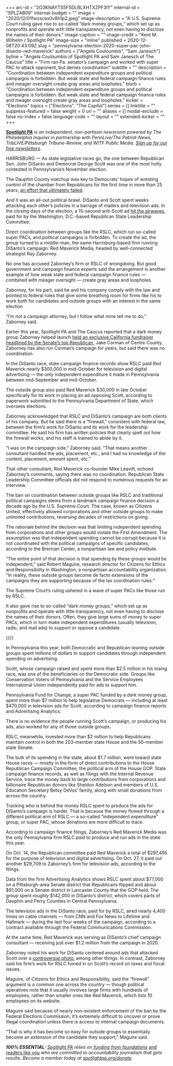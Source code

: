 +++
arc-id = "2O3KNAYTS5FSDLBLXHTXZPF3IY"
internal-id = "SPLZAB09"
internal-budget = ""
image = "2020/12/01fwzscex0v8h1p2.jpeg"
image-description = "A U.S. Supreme Court ruling gave rise to so-called “dark money groups,” which set up as nonprofits and operate with little transparency, not even having to disclose the names of their donors."
image-caption = ""
image-credit = "Kent M. Wilhelm / Spotlight PA"
image-size = "inline"
published = 2020-12-08T20:43:09Z
slug = "pennsylvania-election-2020-super-pac-john-disanto-red-maverick"
authors = ["Angela Couloumbis", "Sam Janesch"]
byline = "Angela Couloumbis of Spotlight PA and Sam Janesch of The Caucus"
title = "Firm ran Pa. senator’s campaign and worked with super PAC to attack opponent, but denies coordination"
subtitle = ""
description = "Coordination between independent expenditure groups and political campaigns is forbidden. But weak state and federal campaign finance rules and meager oversight create gray areas and loopholes."
blurb = "Coordination between independent expenditure groups and political campaigns is forbidden. But weak state and federal campaign finance rules and meager oversight create gray areas and loopholes."
kicker = "Elections"
topics = ["Elections", "The Capitol"]
series = []
linktitle = ""
suppress-featured = false
weight = 0
url = ""
aliases = []
modal-exclude = false
no-index = false
language-code = ""
layout = ""
extended-kicker = ""
+++

<a href="https://www.spotlightpa.org/"><i><b>Spotlight PA</b></i></a><i> is an independent, non-partisan newsroom powered by The Philadelphia Inquirer in partnership with PennLive/The Patriot-News, TribLIVE/Pittsburgh Tribune-Review, and WITF Public Media. </i><a href="https://www.spotlightpa.org/newsletters"><i>Sign up for our free newsletters</i></a><i>.</i>

HARRISBURG — As state legislative races go, the one between Republican Sen. John DiSanto and Democrat George Scott was one of the most hotly contested in Pennsylvania’s November election.

The Dauphin County matchup was key to Democrats’ hopes of wresting control of the chamber from Republicans for the first time in more than 25 years, <a href="https://www.spotlightpa.org/news/2020/11/pennsylvania-democrats-election-2020-down-ballot-losses-biden-trump/" target=_blank>an effort that ultimately failed</a>.

And it was an all-out political brawl. DiSanto and Scott spent weeks attacking each other’s policies in a barrage of mailers and television ads. In the closing days of the election, a 15-second anti-Scott ad <a href="https://www.facebook.com/ads/library/?active_status=all&ad_type=political_and_issue_ads&country=US&id=351686342581870&view_all_page_id=50576707351" target=_blank>hit the airwaves</a>, paid for by the Washington, D.C.-based Republican State Leadership Committee.

Direct coordination between groups like the RSLC, which run so-called super PACs, and political campaigns is forbidden. To create the ad, the group turned to a middle-man, the same Harrisburg-based firm running DiSanto’s campaign: Red Maverick Media, headed by well-connected strategist Ray Zaborney.

No one has accused Zaborney’s firm or RSLC of wrongdoing. But good government and campaign finance experts said the arrangement is another example of how weak state and federal campaign finance rules — combined with meager oversight — create gray areas and loopholes.

Zaborney, for his part, said he and his company comply with the law and pointed to federal rules that give some breathing room for firms like his to work both for candidates and outside groups with an interest in the same election

“I’m not a campaign attorney, but I follow what mine tell me to do,” Zaborney said.

<script src="https://www.spotlightpa.org/embed.js" async></script><div data-spl-embed-version="1" data-spl-src="https://www.spotlightpa.org/embeds/donate/?teaser_text=Spotlight%20PA%20provides%20essential%2C%20public-service%20journalism%20thanks%20to%20readers%20like%20you.%20%3Cb%3EBecome%20a%20member%20today%20with%20a%20gift%20of%20%2415%2Fmonth%20or%20more%20and%20receive%20our%20exclusive%20Pennsylvania%20tote%20bag.%3C%2Fb%3E&cta_text=YES%2C%20COUNT%20ME%20IN&eyebrow_text=BECOME%20A%20MEMBER"></div>

Earlier this year, Spotlight PA and The Caucus reported that a dark money group Zaborney helped launch <a href="https://www.spotlightpa.org/news/2020/08/pa-campaign-dark-money-growth-opportunity-fund-jake-corman-gop/">held an exclusive California fundraiser headlined by the Senate’s top Republican</a>, Jake Corman of Centre County. Zaborney has also run Corman’s campaign for years, but said there was no coordination.

In the DiSanto race, state campaign finance records show RSLC paid Red Maverick nearly $300,000 in mid-October for television and digital advertising — the only independent expenditure it made in Pennsylvania between mid-September and mid-October.

The outside group also paid Red Maverick $30,000 in late October specifically for its work in placing an ad opposing Scott, according to paperwork submitted to the Pennsylvania Department of State, which oversees elections.

Zaborney acknowledged that RSLC and DiSanto’s campaign are both clients of his company. But he said there is a “firewall,” consistent with federal law, between the firm’s work for DiSanto and its work for the leadership committee. He said his firm has written policies that clearly spell out how the firewall works, and his staff is trained to abide by it.

“I was on the campaign side,” Zaborney said. “That means another consultant handled the ads, placement, etc., and I had no knowledge of the content, placement, amount spent, etc.”

That other consultant, Red Maverick co-founder Mike Leavitt, echoed Zaborney’s comments, saying there was no coordination. Republican State Leadership Committee officials did not respond to numerous requests for an interview.

The ban on coordination between outside groups like RSLC and traditional political campaigns stems from a landmark campaign finance decision a decade ago by the U.S. Supreme Court. The case, known as Citizens United, effectively allowed corporations and other outside groups to make unlimited contributions, reversing decades of restrictions on giving.

The rationale behind the decision was that limiting independent spending from corporations and other groups would violate the First Amendment. The assumption was that independent spending cannot be corrupt because it is not coordinated with the political campaigns of specific candidates, according to the Brennan Center, a nonpartisan law and policy institute.

“The entire point of that decision is that spending by these groups would be independent,” said Robert Maguire, research director for Citizens for Ethics and Responsibility in Washington, a nonpartisan accountability organization. “In reality, these outside groups become de facto extensions of the campaigns they are supporting because of the lax coordination rules.”

The Supreme Court’s ruling ushered in a wave of super PACs like those run by RSLC.

It also gave rise to so-called “dark money groups,” which set up as nonprofits and operate with little transparency, not even having to disclose the names of their donors. Often, they give large sums of money to super PACs, which in turn make independent expenditures (usually television, radio, and mail ads) to support or oppose a candidate.

{{<picture src="external/0pmck4szhvxp84560vmk2qyc4c.jpeg" description="Once a relative unknown, Ray Zaborney has over the past decade become one of the go-to operatives for electing Republican candidates." caption="Once a relative unknown, Ray Zaborney has over the past decade become one of the go-to operatives for electing Republican candidates." credit="Courtesy Ray Zaborney, via LNP | LancasterOnline">}} 

In Pennsylvania this year, both Democratic and Republican-leaning outside groups spent millions of dollars to support candidates through independent spending on advertising.

Scott, whose campaign raised and spent more than $2.5 million in his losing race, was one of the beneficiaries on the Democratic side. Groups like Conservation Voters of Pennsylvania and the Service Employees International Union independently paid for ads to support him.

Pennsylvania Fund for Change, a super PAC funded by a dark money group, spent more than $7 million to help legislative Democrats — including at least $470,000 in television ads for Scott, according to campaign finance reports and Advertising Analytics.

There is no evidence the people running Scott’s campaign, or producing his ads, also worked for any of those outside groups.

RSLC, meanwhile, invested more than $2 million to help Republicans maintain control in both the 203-member state House and the 50-member state Senate.

The bulk of its spending in the state, about $1.7 million, went toward state House races — mostly in the form of direct contributions to the House Republican Campaign Committee, the political arm of the House GOP. State campaign finance records, as well as filings with the Internal Revenue Service, trace the money back to large contributions from corporations and billionaire Republican donors like Sheldon Adelson and members of U.S. Education Secretary Betsy DeVos’ family, along with small donations from across the country.

Tracking who is behind the money RSLC spent to produce the ads for DiSanto’s campaign is harder. That is because the money flowed through a different political arm of RSLC — a so-called “independent expenditure” group, or super PAC, whose donations are more difficult to trace.

According to campaign finance filings, Zaborney’s Red Maverick Media was the only Pennsylvania firm RSLC paid to produce and run ads in the state this year.

On Oct. 14, the Republican committee paid Red Maverick a total of $297,495 for the purpose of television and digital advertising. On Oct. 27, it paid out another $29,709 to Zaborney’s firm for television ads, according to the filings.

Data from the firm Advertising Analytics shows RSLC spent about $77,000 on a Pittsburgh-area Senate district that Republicans flipped and about $91,000 on a Senate district in Lancaster County that the GOP held. The group spent roughly $142,000 in DiSanto’s district, which covers parts of Dauphin and Perry Counties in Central Pennsylvania.

The television ads in the DiSanto race, paid for by RSLC, aired nearly 4,400 times on cable channels — from CNN and Fox News to Lifetime and Hallmark — during the last four weeks of the campaign, according to a contract available through the Federal Communications Commission.

At the same time, Red Maverick was serving as DiSanto’s chief campaign consultant — receiving just over $1.2 million from the campaign in 2020.

<script src="https://www.spotlightpa.org/embed.js" async></script><div data-spl-embed-version="1" data-spl-src="https://www.spotlightpa.org/embeds/newsletter/"></div>

Zaborney noted his work for DiSanto centered around ads that attacked Scott over a <a href="https://www.pennlive.com/politics/2018/11/post-mission_photo_becomes_las.html">controversial photo</a>, among other things. In contrast, Zaborney said his firm’s work for RSLC honed in on Scott’s record on taxes and fiscal issues.

Maguire, of Citizens for Ethics and Responsibility, said the “firewall” argument is a common one across the country — though political operatives note that it usually involves large firms with hundreds of employees, rather than smaller ones like Red Maverick, which lists 10 employees on its website.

Maguire said because of nearly non-existent enforcement of the ban by the Federal Elections Commission, it’s extremely difficult to uncover or prove illegal coordination unless there is access to internal campaign documents.

“That is why it has become so easy for outside groups to essentially become an extension of the candidate they support,” Maguire said.

<i><b>100% ESSENTIAL:</b></i><i> </i><a href="https://www.spotlightpa.org/"><i>Spotlight PA</i></a><i> relies on</i><a href="https://www.spotlightpa.org/support"><i> funding from foundations</i></a><i> </i><a href="https://www.spotlightpa.org/support">and readers like you</a><i> who are committed to accountability journalism that gets results. Become a member today at </i><a href="http://checkout.fundjournalism.org/memberform?org_id=spotlightpa&campaign=701f4000000TVuIAAW"><i>spotlightpa.org/donate</i></a><i>.</i>

<script src="https://www.spotlightpa.org/embed.js" async></script><div data-spl-embed-version="1" data-spl-src="https://www.spotlightpa.org/embeds/tips/?tip_text=If%20you%20have%20information%20about%20%3Cb%3Ethe%20influence%20of%20outside%20groups%2C%20including%20super%20PACs%20and%20dark%20money%20organizations%2C%20on%20Pennsylvania%20political%20campaigns%20or%20candidates%20of%20any%20party%3C%2Fb%3E%2C%20use%20the%20form%20below%20to%20get%20in%20touch."></div>
